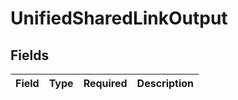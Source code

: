 # UnifiedSharedLinkOutput


## Fields

| Field       | Type        | Required    | Description |
| ----------- | ----------- | ----------- | ----------- |